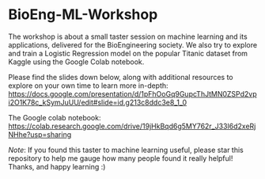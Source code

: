 # BioEng-ML-Workshop

The workshop is about a small taster session on machine learning and its applications, delivered for the BioEngineering society. We also try to explore and train a Logistic Regression model on the popular Titanic dataset from Kaggle using the Google Colab notebook.

Please find the slides down below, along with additional resources to explore on your own time to learn more in-depth:
https://docs.google.com/presentation/d/1pFhOoGq9GupcThJtMN0ZSPd2vpi2O1K78c_kSymJuUU/edit#slide=id.g213c8ddc3e8_1_0 

The Google colab notebook: 
https://colab.research.google.com/drive/19jHkBqd6g5MY762r_J33I6d2xeRjNHhe?usp=sharing

_Note_: If you found this taster to machine learning useful, please star this repository to help me gauge how many people found it really helpful! Thanks, and happy learning :) 
